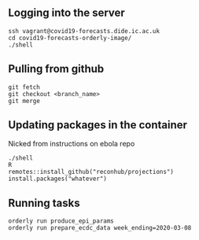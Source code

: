 ## Logging into the server

```
ssh vagrant@covid19-forecasts.dide.ic.ac.uk
cd covid19-forecasts-orderly-image/
./shell
```

## Pulling from github

```
git fetch
git checkout <branch_name>
git merge
```
## Updating packages in the container

Nicked from instructions on ebola repo

```
./shell
R
remotes::install_github("reconhub/projections")
install.packages("whatever") 	
```
## Running tasks

```
orderly run produce_epi_params
orderly run prepare_ecdc_data week_ending=2020-03-08
```
